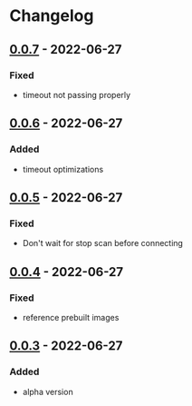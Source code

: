 # Changelog

## [0.0.7] - 2022-06-27

### Fixed

- timeout not passing properly

## [0.0.6] - 2022-06-27

### Added

- timeout optimizations

## [0.0.5] - 2022-06-27

### Fixed

- Don't wait for stop scan before connecting

## [0.0.4] - 2022-06-27

### Fixed

- reference prebuilt images

## [0.0.3] - 2022-06-27

### Added

- alpha version

[0.0.7]: https://github.com/regevbr/RaspiNukiBridge/compare/v0.0.7...v0.0.6
[0.0.6]: https://github.com/regevbr/RaspiNukiBridge/compare/v0.0.6...v0.0.5
[0.0.5]: https://github.com/regevbr/RaspiNukiBridge/compare/v0.0.5...v0.0.4
[0.0.4]: https://github.com/regevbr/RaspiNukiBridge/compare/v0.0.4...v0.0.3
[0.0.3]: https://github.com/regevbr/RaspiNukiBridge/compare/v0.0.3...v0.0.2
